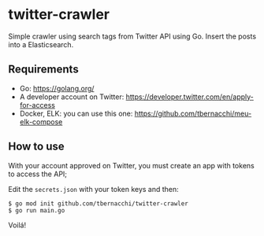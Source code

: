 # twitter-crawler
Simple crawler using search tags from Twitter API using Go. Insert the posts into a Elasticsearch.

## Requirements 
* Go: https://golang.org/
* A developer account on Twitter: https://developer.twitter.com/en/apply-for-access
* Docker, ELK: you can use this one: https://github.com/tbernacchi/meu-elk-compose
## How to use 

With your account approved on Twitter, you must create an app with tokens to access the API;

Edit the ```secrets.json``` with your token keys and then:

```
$ go mod init github.com/tbernacchi/twitter-crawler
$ go run main.go 
```

Voilá! 
